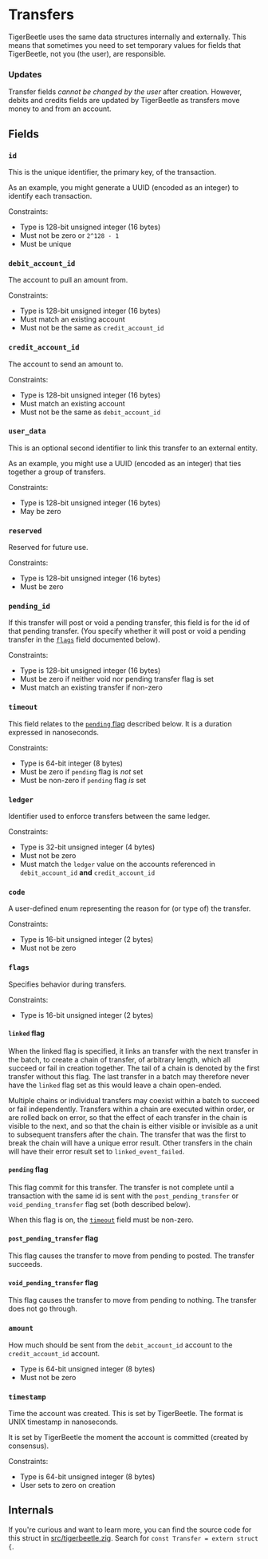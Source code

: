 # Transfers

TigerBeetle uses the same data structures internally and
externally. This means that sometimes you need to set temporary values
for fields that TigerBeetle, not you (the user), are responsible.

### Updates

Transfer fields *cannot be changed by the user* after
creation. However, debits and credits fields are updated by
TigerBeetle as transfers move money to and from an account.

## Fields

### `id`

This is the unique identifier, the primary key, of the transaction.

As an example, you might generate a UUID (encoded as an integer) to
identify each transaction.

Constraints:

* Type is 128-bit unsigned integer (16 bytes)
* Must not be zero or `2^128 - 1`
* Must be unique

### `debit_account_id`

The account to pull an amount from.

Constraints:

* Type is 128-bit unsigned integer (16 bytes)
* Must match an existing account
* Must not be the same as `credit_account_id`

### `credit_account_id`

The account to send an amount to.

Constraints:

* Type is 128-bit unsigned integer (16 bytes)
* Must match an existing account
* Must not be the same as `debit_account_id`

### `user_data`

This is an optional second identifier to link this transfer to an
external entity.

As an example, you might use a UUID (encoded as an integer) that
ties together a group of transfers.

Constraints:

* Type is 128-bit unsigned integer (16 bytes)
* May be zero

### `reserved`

Reserved for future use.

Constraints:

* Type is 128-bit unsigned integer (16 bytes)
* Must be zero

### `pending_id`

If this transfer will post or void a pending transfer, this field is
for the id of that pending transfer. (You specify whether it will
post or void a pending transfer in the [`flags`](#flags) field
documented below).

Constraints:

* Type is 128-bit unsigned integer (16 bytes)
* Must be zero if neither void nor pending transfer flag is set
* Must match an existing transfer if non-zero

### `timeout`

This field relates to the [`pending` flag](#pending-flag) described
below. It is a duration expressed in nanoseconds.

Constraints:

* Type is 64-bit integer (8 bytes)
* Must be zero if `pending` flag is *not* set
* Must be non-zero if `pending` flag *is* set

### `ledger`

Identifier used to enforce transfers between the same ledger.

Constraints:

* Type is 32-bit unsigned integer (4 bytes)
* Must not be zero
* Must match the `ledger` value on the accounts referenced in `debit_account_id` **and** `credit_account_id`

### `code`

A user-defined enum representing the reason for (or type of) the
transfer.

Constraints:

* Type is 16-bit unsigned integer (2 bytes)
* Must not be zero

### `flags`

Specifies behavior during transfers.

Constraints:

* Type is 16-bit unsigned integer (2 bytes)

#### `linked` flag

When the linked flag is specified, it links an transfer with the next
transfer in the batch, to create a chain of transfer, of arbitrary
length, which all succeed or fail in creation together. The tail of a
chain is denoted by the first transfer without this flag. The last
transfer in a batch may therefore never have the `linked` flag set as
this would leave a chain open-ended.

Multiple chains or individual transfers may coexist within a batch to
succeed or fail independently. Transfers within a chain are executed
within order, or are rolled back on error, so that the effect of each
transfer in the chain is visible to the next, and so that the chain is
either visible or invisible as a unit to subsequent transfers after the
chain. The transfer that was the first to break the chain will have a
unique error result. Other transfers in the chain will have their error
result set to `linked_event_failed`.

#### `pending` flag

This flag  commit for this transfer. The transfer is
not complete until a transaction with the same id is sent with the
`post_pending_transfer` or `void_pending_transfer` flag set (both
described below).

When this flag is on, the [`timeout`](#timeout) field must be non-zero.

#### `post_pending_transfer` flag

This flag causes the transfer to move from pending to posted. The
transfer succeeds.

#### `void_pending_transfer` flag

This flag causes the transfer to move from pending to nothing. The
transfer does not go through.

### `amount`

How much should be sent from the `debit_account_id` account to the
`credit_account_id` account.

* Type is 64-bit unsigned integer (8 bytes)
* Must not be zero

### `timestamp`

Time the account was created. This is set by TigerBeetle. The format
is UNIX timestamp in nanoseconds.

It is set by TigerBeetle the moment the account is committed (created
by consensus).

Constraints:

* Type is 64-bit unsigned integer (8 bytes)
* User sets to zero on creation

## Internals

If you're curious and want to learn more, you can find the source code
for this struct in
[src/tigerbeetle.zig](https://github.com/tigerbeetledb/tigerbeetle/blob/main/src/tigerbeetle.zig). Search
for `const Transfer = extern struct {`.
